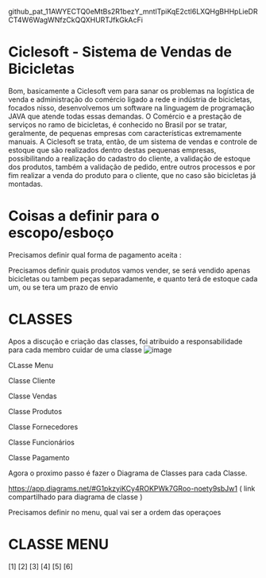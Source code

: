 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


# Ciclesoft - Sistema de Vendas de Bicicletas

Bom, basicamente a Ciclesoft vem para sanar os problemas na logística de venda e administração do comércio ligado a rede e indústria de bicicletas, focados nisso,
desenvolvemos um software na linguagem de programação JAVA que atende todas essas demandas. O Comércio e a prestação de serviços no ramo de bicicletas, é conhecido no 
Brasil por se tratar, geralmente, de pequenas empresas com características extremamente manuais. A Ciclesoft se trata, então, de um sistema de vendas e controle de 
estoque que são realizados dentro destas pequenas empresas, possibilitando a realização do cadastro do cliente, a validação de estoque dos produtos, também a validação 
de pedido, entre outros processos e por fim realizar a venda do produto para o cliente, que no caso são bicicletas já montadas.


# Coisas a definir para o escopo/esboço

Precisamos definir qual forma de pagamento aceita : 

Precisamos definir quais produtos vamos vender, se será vendido apenas bicicletas ou tambem peças separadamente, e quanto terá de estoque cada um,
ou se tera um prazo de envio


# CLASSES 

Apos a discução e criação das classes, foi atribuido a responsabilidade para cada membro cuidar de uma classe 
![image](https://user-images.githubusercontent.com/119326011/225166173-6f264939-7962-4d63-af4f-37fe6d7a75af.png)

CLasse Menu

Classe Cliente

Classe Vendas

Classe Produtos

Classe Fornecedores

Classe Funcionários

Classe Pagamento


Agora o proximo passo é fazer o Diagrama de Classes para cada Classe.

https://app.diagrams.net/#G1pkzyiKCy4ROKPWk7GRoo-noety9sbJw1  ( link compartilhado para diagrama de classe )




Precisamos definir no menu, qual vai ser a ordem das operaçoes

# CLASSE MENU
[1]
[2]
[3]
[4]
[5]
[6]
